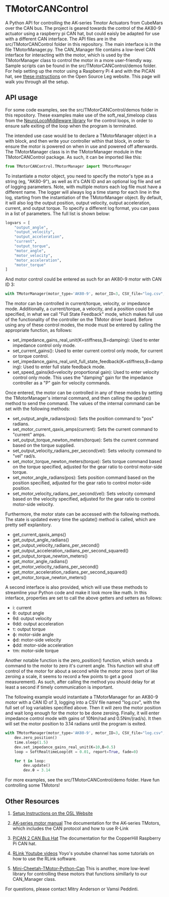 # TMotorCANControl
A Python API for controlling the AK-series Tmotor Actuators from CubeMars over the CAN bus.
The project is geared towards the control of the AK80-9 actuator using a raspberry pi CAN hat, but
could eaisly be adapted for use with a different CAN interface. The API files are in the src/TMotorCANControl
folder in this repository. The main interface is in the file TMotorManager.py. The CAN_Manager file contains
a low-level CAN interface for interacting with the motor, which is used by the TMotorManager class to 
control the motor in a more user-friendly way. Sample scripts can be found in the src/TMotorCANControl/demos folder.
For help setting up the motor using a Raspberry Pi 4 and with the PiCAN hat, see [these instructions](https://opensourceleg.com/TMotorCANControl/)
on the Open Source Leg website. This page will walk you through all the setup.

## API usage
For some code examples, see the src/TMotorCANControl/demos folder in this repository.
These examples make use of the soft_real_timeloop class from the [NeuroLocoMiddleware library](https://pypi.org/project/NeuroLocoMiddleware/) 
for the control loops, in order to ensure safe exiting of the loop when the program is terminated.

The intended use case would be to declare a TMotorManager object in a with block, and then
write your controller within that block, in order to ensure the motor is powered on when in use
and powered off afterwards. The TMotorManager class is in the TMotorManager module in the TMotorCANControl package.
As such, it can be imported like this:

```python
from TMotorCANControl.TMotorManager import TMotorManager
```

To instantiate a motor object, you need to specify the motor's type as a string (eg, "AK80-9"), as well
as it's CAN ID and an optional log file and set of logging parameters. Note, with multiple motors 
each log file must have a different name.  The logger will always log a time stamp for each line 
in the log, starting from the instantiation of the TMotorManager object. By default, it will also log the 
output position, output velocity, output acceleration, current, and output torque. To specify
a different log format, you can pass in a list of parameters. The full list is shown below:

```python
logvars = [
    "output_angle", 
    "output_velocity", 
    "output_acceleration",
    "current",
    "output_torque",
    "motor_angle", 
    "motor_velocity", 
    "motor_acceleration", 
    "motor_torque"
]
```

And motor control could be entered as such for an AK80-9 motor with CAN ID 3:
```python
with TMotorManager(motor_type='AK80-9', motor_ID=3, CSV_file="log.csv", log_vars=logvars) as dev:
```

The motor can be controlled in current/torque, velocity, or impedance mode. Additionally, a
current/torque, a velocity, and a position could be specified, in what we call "Full State Feedback" mode, 
which makes full use of the functionality of the controller on the TMotor driver board.
Before using any of these control modes, the mode must be entered by calling the appropriate 
function, as follows:

- set_impedance_gains_real_unit(K=stiffness,B=damping): Used to enter impedance control only mode.
- set_current_gains(): Used to enter current control only mode, for current or torque control.
- set_impedance_gains_real_unit_full_state_feedback(K=stiffness,B=damping): Used to enter full state feedback mode.
- set_speed_gains(kd=velocity proportional gain): Used to enter velocity control only mode. This uses the "damping" gain for the impedance controller as a "P" gain for velocity commands.

Once entered, the motor can be controlled in any of these modes by setting the TMotorManager's
internal command, and then calling the update() method to send the command. The values of the
internal command can be set with the following methods:

- set_output_angle_radians(pos): Sets the position command to "pos" radians.
- set_motor_current_qaxis_amps(current): Sets the current command to "current" amps.
- set_output_torque_newton_meters(torque): Sets the current command based on the torque supplied.
- set_output_velocity_radians_per_second(vel): Sets velocity command to "vel" rad/s.
- set_motor_torque_newton_meters(torque): Sets torque command based on the torque specified, adjusted for the gear ratio to control motor-side torque.
- set_motor_angle_radians(pos): Sets position command based on the position specified, adjusted for the gear ratio to control motor-side position.
- set_motor_velocity_radians_per_second(vel): Sets velocity command based on the velocity specified, adjusted for the gear ratio to control motor-side velocity.

Furthermore, the motor state can be accessed with the following methods. The state is updated
every time the update() method is called, which are pretty self explanitory.
- get_current_qaxis_amps()
- get_output_angle_radians()
- get_output_velocity_radians_per_second()
- get_output_acceleration_radians_per_second_squared()
- get_output_torque_newton_meters()
- get_motor_angle_radians()
- get_motor_velocity_radians_per_second()
- get_motor_acceleration_radians_per_second_squared()
- get_motor_torque_newton_meters()

A second interface is also provided, which will use these methods to streamline your Python
code and make it look more like math. In this interface, properties are set to call the
above getters and setters as follows:

- i: current
- θ: output angle
- θd: output velocity
- θdd: output acceleration
- τ: output torque
- ϕ: motor-side angle
- ϕd: motor-side velocity
- ϕdd: motor-side acceleration
- τm: motor-side torque

Another notable function is the zero_position() function, which sends a command to the motor to 
zero it's current angle. This function will shut off control of the motor for about a second
while the motor zeros (sort of like zeroing a scale, it seems to record a few points to get 
a good measurement). As such, after calling the method you should delay for at least a second
if timely communication is important.

The following example would instantiate a TMotorManager for an AK80-9 motor with a CAN ID of 3,
logging into a CSV file named "log.csv", with the full set of log variables specified above. Then
it will zero the motor position and wait long enough for the motor to be done zeroing. Finally,
it will enter impedance control mode with gains of 10Nm/rad and 0.5Nm/(rad/s). It then will set 
the motor position to 3.14 radians until the program is exited.

```python
with TMotorManager(motor_type='AK80-9', motor_ID=3, CSV_file="log.csv", log_vars=logvars) as dev:
    dev.zero_position()
    time.sleep(1.5)
    dev.set_impedance_gains_real_unit(K=10,B=0.5)
    loop = SoftRealtimeLoop(dt = 0.01, report=True, fade=0)

    for t in loop:
        dev.update()
        dev.θ = 3.14
```

For more examples, see the src/TMotorCANControl/demo folder. Have fun controlling some TMotors!

## Other Resources
1. [Setup Instructions on the OSL Website](https://opensourceleg.com/TMotorCANControl/)

2. [AK-series motor manual](https://store.cubemars.com/images/file/20211201/1638329381542610.pdf)
The documentation for the AK-series TMotors, which includes the CAN protocol and how to use R-Link

3. [PiCAN 2 CAN Bus Hat](https://copperhilltech.com/pican-2-can-bus-interface-for-raspberry-pi/) 
The documentation for the CopperHill Raspberry Pi CAN hat.

4. [RLink Youtube videos](https://www.youtube.com/channel/UCs-rBZ4uKBpOT9vokLZPhog/featured)
Yoyo's youtube channel has some tutorials on how to use the RLink software.

5. [Mini-Cheetah-TMotor-Python-Can](https://github.com/dfki-ric-underactuated-lab/mini-cheetah-tmotor-python-can)
This is another, more low-level library for controlling these motors that functions simillarly to
our CAN_Manager class.

For questions, please contact Mitry Anderson or Vamsi Peddinti. 
